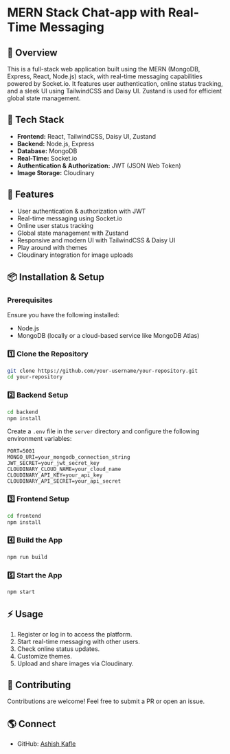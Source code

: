 # MERN Stack Chat-app with Real-Time Messaging

## 🚀 Overview

This is a full-stack web application built using the MERN (MongoDB, Express, React, Node.js) stack, with real-time messaging capabilities powered by Socket.io. It features user authentication, online status tracking, and a sleek UI using TailwindCSS and Daisy UI. Zustand is used for efficient global state management.

## 🌟 Tech Stack

- **Frontend:** React, TailwindCSS, Daisy UI, Zustand
- **Backend:** Node.js, Express
- **Database:** MongoDB
- **Real-Time:** Socket.io
- **Authentication & Authorization:** JWT (JSON Web Token)
- **Image Storage:** Cloudinary

## 🎃 Features

- User authentication & authorization with JWT
- Real-time messaging using Socket.io
- Online user status tracking
- Global state management with Zustand
- Responsive and modern UI with TailwindCSS & Daisy UI
- Play around with themes
- Cloudinary integration for image uploads

## 📦 Installation & Setup

### Prerequisites

Ensure you have the following installed:

- Node.js
- MongoDB (locally or a cloud-based service like MongoDB Atlas)

### 1️⃣ Clone the Repository

```bash
git clone https://github.com/your-username/your-repository.git
cd your-repository
```

### 2️⃣ Backend Setup

```bash
cd backend
npm install
```

Create a `.env` file in the `server` directory and configure the following environment variables:

```env
PORT=5001
MONGO_URI=your_mongodb_connection_string
JWT_SECRET=your_jwt_secret_key
CLOUDINARY_CLOUD_NAME=your_cloud_name
CLOUDINARY_API_KEY=your_api_key
CLOUDINARY_API_SECRET=your_api_secret
```

### 3️⃣ Frontend Setup

```bash
cd frontend
npm install
```

### 4️⃣ Build the App

```bash
npm run build
```

### 5️⃣ Start the App

```bash
npm start
```

## ⚡ Usage

1. Register or log in to access the platform.
2. Start real-time messaging with other users.
3. Check online status updates.
4. Customize themes.
5. Upload and share images via Cloudinary.



## 🤝 Contributing

Contributions are welcome! Feel free to submit a PR or open an issue.

## 🌎 Connect

- GitHub: [Ashish Kafle](https://github.com/ashish-kafle14)
